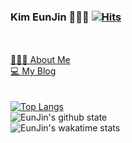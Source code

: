 <!-- ![](./eunjin0212_readme.png) -->

### Kim EunJin 👩‍💻👩 [![Hits](https://hits.seeyoufarm.com/api/count/incr/badge.svg?url=https%3A%2F%2Fgithub.com%2Fgjbae1212%2Fhit-counter&count_bg=%233B3862&title_bg=%23D93A7C&icon=visualstudiocode.svg&icon_color=%23FFFFFF&title=Visit&edge_flat=false)](https://hits.seeyoufarm.com)
<br/><br/>
[🙋🏻‍♀️ About Me](https://eunjinportfolio.netlify.app/)<br/>
[💻 My Blog](https://eunjin0212.github.io/)<br/><br/><br/>
[![Top Langs](https://github-readme-stats-nine-gilt.vercel.app/api/top-langs/?username=eunjin0212&layout=compact&theme=radical)](https://github.com/anuraghazra/github-readme-stats)<br/>
![EunJin's github state](https://github-readme-stats-nine-gilt.vercel.app/api?username=eunjin0212&show_icons=true&theme=radical)<br/>
![EunJin's wakatime stats](https://github-readme-stats-nine-gilt.vercel.app/api/wakatime?username=eunjin0212&layout=compact)<br/>
